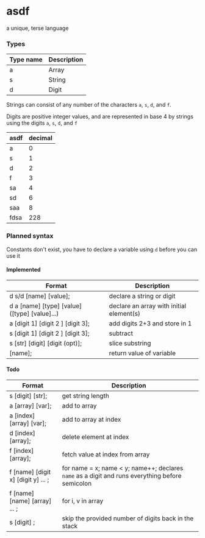 # asdf
a unique, terse language

### Types

Type name | Description
--- | ---
a | Array
s | String
d | Digit

Strings can consist of any number of the characters `a`, `s`, `d`, and `f`.

Digits are positive integer values, and are represented in base 4 by strings using the digits `a`, `s`, `d`, and `f`

asdf | decimal
--- | ---
a | 0
s | 1
d | 2
f | 3
sa | 4
sd | 6
saa | 8
fdsa | 228

### Planned syntax
Constants don't exist, you have to declare a variable using `d` before you can use it

#### Implemented
Format | Description
--- | ---
d s/d [name] [value]; | declare a string or digit
d a [name] [type] [value] ([type] [value]...) | declare an array with initial element(s)
a [digit 1] [digit 2 ] [digit 3]; | add digits 2+3 and store in 1
s [digit 1] [digit 2 ] [digit 3]; | subtract
s [str] [digit] [digit (opt)];	| slice substring
[name];	| return value of variable

#### Todo
Format | Description
--- | ---
s [digit] [str]; | get string length
a [array] [var]; | add to array
a [index] [array] [var]; | add to array at index
d [index] [array]; | delete element at index
f [index] [array]; | fetch value at index from array
f [name] [digit x] [digit y] ... ; | for name = x; name < y; name++; 	declares `name` as a digit and runs everything before semicolon
f [name] [name] [array] ... ; | for i, v in array
s [digit] ; | skip the provided number of digits back in the stack
